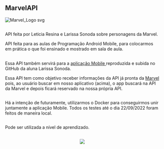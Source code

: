 ## MarvelAPI 

![Marvel_Logo svg](https://user-images.githubusercontent.com/80417466/191762154-ec117c80-5259-442e-88d4-a45fd745c9c4.png)

##

API feita por Leticia Resina e Larissa Sonoda sobre personagens da Marvel.

API feita para as aulas de Programação Android Mobile, para colocarmos em prática o que foi ensinado e mostrado em sala de aula.

## 

Essa API também servirá para a <a href="https://github.com/LarissaSonoda/MarvelAPI"> aplicação Mobile </a> reproduzida e subida no GitHub da aluna Larissa Sonoda. 

Essa API tem como objetivo receber informações da API já pronta da <a href="https://developer.marvel.com/">Marvel</a> pois, ao usuário buscar em nosso aplicativo (acima), o app buscará na API da Marvel e depois ficará reservado na nossa própria API.

##

Há a intenção de futuramente, utilizarmos o Docker para conseguirmos unir juntamente a aplicação Mobile. Todos os testes até o dia 22/09/2022 foram feitos de maneira local.

##

Pode ser utilizada a nível de aprendizado. 

##

<p align = "center">
<img src="http://img.shields.io/static/v1?label=STATUS&message=CONCLUIDO&color=GREEN&style=for-the-badge"/>
</p>
